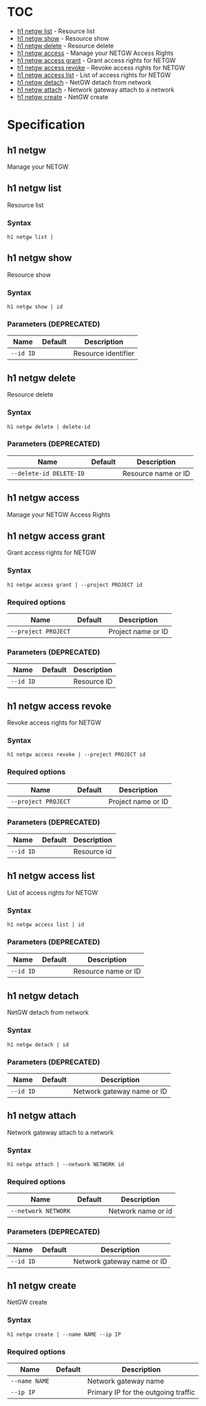 # TOC

 * [h1 netgw list](#h1-netgw-list) - Resource list
 * [h1 netgw show](#h1-netgw-show) - Resource show
 * [h1 netgw delete](#h1-netgw-delete) - Resource delete
 * [h1 netgw access](#h1-netgw-access) - Manage your NETGW Access Rights
  * [h1 netgw access grant](#h1-netgw-access-grant) - Grant access rights for NETGW
  * [h1 netgw access revoke](#h1-netgw-access-revoke) - Revoke access rights for NETGW
  * [h1 netgw access list](#h1-netgw-access-list) - List of access rights for NETGW
 * [h1 netgw detach](#h1-netgw-detach) - NetGW detach from network
 * [h1 netgw attach](#h1-netgw-attach) - Network gateway attach to a network
 * [h1 netgw create](#h1-netgw-create) - NetGW create


# Specification

## h1 netgw

Manage your NETGW

## h1 netgw list

Resource list

### Syntax

```h1 netgw list | ```

## h1 netgw show

Resource show

### Syntax

```h1 netgw show | id```

### Parameters (DEPRECATED)

| Name | Default | Description | 
| ---- | ------- | ----------- |
| ```--id ID``` |  | Resource identifier |

## h1 netgw delete

Resource delete

### Syntax

```h1 netgw delete | delete-id```

### Parameters (DEPRECATED)

| Name | Default | Description | 
| ---- | ------- | ----------- |
| ```--delete-id DELETE-ID``` |  | Resource name or ID |

## h1 netgw access

Manage your NETGW Access Rights

## h1 netgw access grant

Grant access rights for NETGW

### Syntax

```h1 netgw access grant | --project PROJECT id```

### Required options

| Name | Default | Description | 
| ---- | ------- | ----------- |
| ```--project PROJECT``` |  | Project name or ID |

### Parameters (DEPRECATED)

| Name | Default | Description | 
| ---- | ------- | ----------- |
| ```--id ID``` |  | Resource ID |

## h1 netgw access revoke

Revoke access rights for NETGW

### Syntax

```h1 netgw access revoke | --project PROJECT id```

### Required options

| Name | Default | Description | 
| ---- | ------- | ----------- |
| ```--project PROJECT``` |  | Project name or ID |

### Parameters (DEPRECATED)

| Name | Default | Description | 
| ---- | ------- | ----------- |
| ```--id ID``` |  | Resource id |

## h1 netgw access list

List of access rights for NETGW

### Syntax

```h1 netgw access list | id```

### Parameters (DEPRECATED)

| Name | Default | Description | 
| ---- | ------- | ----------- |
| ```--id ID``` |  | Resource name or ID |

## h1 netgw detach

NetGW detach from network

### Syntax

```h1 netgw detach | id```

### Parameters (DEPRECATED)

| Name | Default | Description | 
| ---- | ------- | ----------- |
| ```--id ID``` |  | Network gateway name or ID |

## h1 netgw attach

Network gateway attach to a network

### Syntax

```h1 netgw attach | --network NETWORK id```

### Required options

| Name | Default | Description | 
| ---- | ------- | ----------- |
| ```--network NETWORK``` |  | Network name or id |

### Parameters (DEPRECATED)

| Name | Default | Description | 
| ---- | ------- | ----------- |
| ```--id ID``` |  | Network gateway name or ID |

## h1 netgw create

NetGW create

### Syntax

```h1 netgw create | --name NAME --ip IP```

### Required options

| Name | Default | Description | 
| ---- | ------- | ----------- |
| ```--name NAME``` |  | Network gateway name |
| ```--ip IP``` |  | Primary IP for the outgoing traffic |

